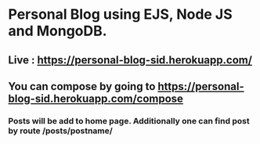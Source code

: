 # Personal Blog using EJS, Node JS and MongoDB.

## Live : https://personal-blog-sid.herokuapp.com/

## You can compose by going to https://personal-blog-sid.herokuapp.com/compose

### Posts will be add to home page. Additionally one can find post by route /posts/postname/
